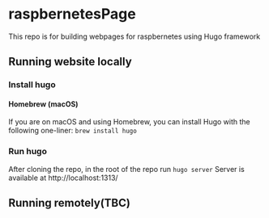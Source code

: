 # raspbernetesPage
This repo is for building webpages for raspbernetes using Hugo framework

## Running website locally
### Install hugo
#### Homebrew (macOS) 
If you are on macOS and using Homebrew, you can install Hugo with the following one-liner:
```brew install hugo```
### Run hugo
After cloning the repo, in the root of the repo run 
```hugo server```
Server is available at http://localhost:1313/


## Running remotely(TBC)

